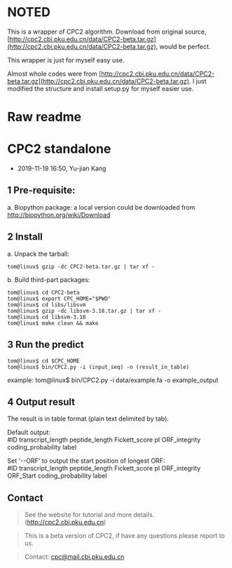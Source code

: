 # NOTED

This is a wrapper of CPC2 algorithm. Download from original source, [http://cpc2.cbi.pku.edu.cn/data/CPC2-beta.tar.gz](http://cpc2.cbi.pku.edu.cn/data/CPC2-beta.tar.gz), 
 would be perfect. 
 
This wrapper is just for myself easy use.

Almost whole codes were from [http://cpc2.cbi.pku.edu.cn/data/CPC2-beta.tar.gz](http://cpc2.cbi.pku.edu.cn/data/CPC2-beta.tar.gz). 
I just modified the structure and install setup.py for myself easier use.

# Raw readme


CPC2 standalone
====

* 2019-11-19 16:50, Yu-jian Kang

1 Pre-requisite:
----
a. Biopython package: a local version could be downloaded from
http://biopython.org/wiki/Download

2 Install
----
a. Unpack the tarball:

	tom@linux$ gzip -dc CPC2-beta.tar.gz | tar xf -

b. Build third-part packages: 

	tom@linux$ cd CPC2-beta
	tom@linux$ export CPC_HOME="$PWD"
	tom@linux$ cd libs/libsvm
	tom@linux$ gzip -dc libsvm-3.18.tar.gz | tar xf -
	tom@linux$ cd libsvm-3.18
	tom@linux$ make clean && make

3 Run the predict
----
	tom@linux$ cd $CPC_HOME
	tom@linux$ bin/CPC2.py -i (input_seq) -o (result_in_table)
example: tom@linux$ bin/CPC2.py -i data/example.fa -o example_output

4 Output result
----
The result is in table format (plain text delimited by tab).

Default output:<br>
#ID	transcript_length	peptide_length	Fickett_score	pI	ORF_integrity	coding_probability	label

Set '--ORF' to output the start position of longest ORF:<br>
#ID	transcript_length	peptide_length	Fickett_score	pI	ORF_integrity	ORF_Start	coding_probability	label

Contact
----
>See the website for tutorial and more details. (http://cpc2.cbi.pku.edu.cn)<br>

>This is a beta version of CPC2, if have any questions please report to us.<br>

>Contact: cpc@mail.cbi.pku.edu.cn
